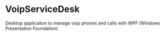 # VoipServiceDesk
Desktop applicaiton to manage voip phones and calls with WPF (Windows Presentation Foundation)
